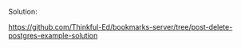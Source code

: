 Solution:

https://github.com/Thinkful-Ed/bookmarks-server/tree/post-delete-postgres-example-solution